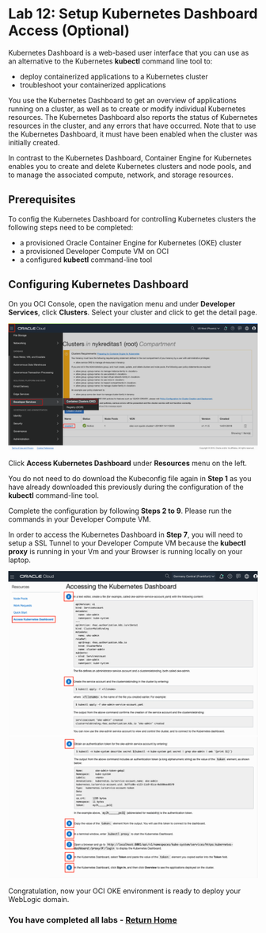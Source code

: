 # Lab 12: Setup Kubernetes Dashboard Access (Optional) #

Kubernetes Dashboard is a web-based user interface that you can use as an alternative to the Kubernetes **kubectl** command line tool to:

- deploy containerized applications to a Kubernetes cluster
- troubleshoot your containerized applications

You use the Kubernetes Dashboard to get an overview of applications running on a cluster, as well as to create or modify individual Kubernetes resources. The Kubernetes Dashboard also reports the status of Kubernetes resources in the cluster, and any errors that have occurred. Note that to use the Kubernetes Dashboard, it must have been enabled when the cluster was initially created.

In contrast to the Kubernetes Dashboard, Container Engine for Kubernetes enables you to create and delete Kubernetes clusters and node pools, and to manage the associated compute, network, and storage resources.

## Prerequisites ##

To config the Kubernetes Dashboard for controlling Kubernetes clusters the following steps need to be completed:

- a provisioned Oracle Container Engine for Kubernetes (OKE) cluster
- a provisioned Developer Compute VM on OCI
- a configured **kubectl** command-line tool




## Configuring Kubernetes Dashboard ##

On you OCI Console, open the navigation menu and under **Developer Services**, click **Clusters**. Select your cluster and click to get the detail page.

![alt text](images/oke/014.back.to.cluster.details.png)

Click **Access Kubernetes Dashboard** under **Resources** menu on the left.

You do not need to do download the Kubeconfig file again in **Step 1** as you have already downloaded this previously during the configuration of the **kubectl** command-line tool.

Complete the configuration by following **Steps 2 to 9**. Please run the commands in your Developer Compute VM.

In order to access the Kubernetes Dashboard in **Step 7**, you will need to setup a SSL Tunnel to your Developer Compute VM because the **kubectl proxy** is running in your Vm and your Browser is running locally on your laptop.

![alt text](images/kube.dashboard/018.access.kubeconfig.part.1.png)
![alt text](images/kube.dashboard/018.access.kubeconfig.part.2.png)




Congratulation, now your OCI OKE environment is ready to deploy your WebLogic domain.


### You have completed all labs - [Return Home](domain.home.in.image_short.md) ###
